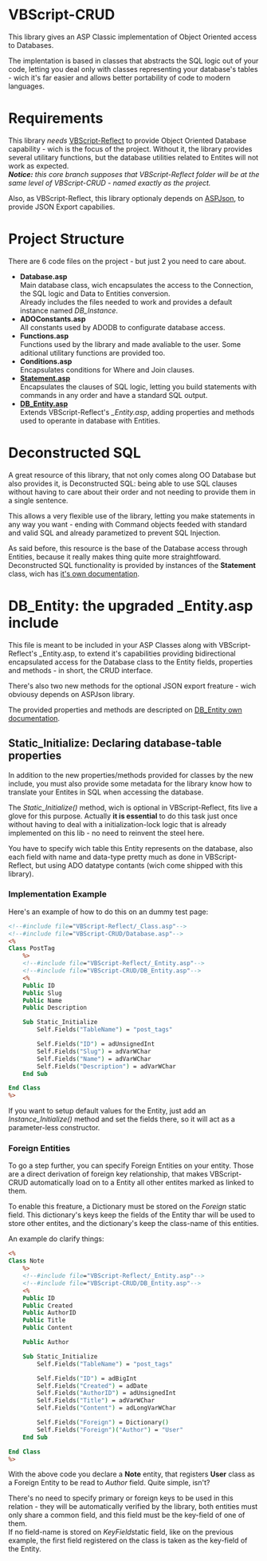 # VBScript-CRUD

This library gives an ASP Classic implementation of Object Oriented access to Databases.

The implentation is based in classes that abstracts the SQL logic out of your code, letting you deal only with classes representing your database's tables - wich it's far easier and allows better portability of code to modern languages.

# Requirements

This library *needs* [VBScript-Reflect](https://github.com/the-linck/VBScript-Reflect) to provide Object Oriented Database capability - wich is the focus of the project. Without it, the library provides several utilitary functions, but the database utilities related to Entites will not work as expected.  
_**Notice:** this core branch supposes that VBScript-Reflect folder will be at the same level of VBScript-CRUD - named exactly as the project._

Also, as VBScript-Reflect, this library optionaly depends on [ASPJson](https://github.com/rcdmk/aspJSON), to provide JSON Export capabilies.

# Project Structure

There are 6 code files on the project - but just 2 you need to care about.

* **Database.asp**  
    Main database class, wich encapsulates the access to the Connection, the SQL logic and Data to Entities conversion.  
    Already includes the files needed to work and provides a default instance named *DB_Instance*.
* **ADOConstants.asp**  
    All constants used by ADODB to configurate database access.
* **Functions.asp**  
    Functions used by the library and made avaliable to the user. Some aditional utilitary functions are provided too.
* **Conditions.asp**  
    Encapsulates conditions for Where and Join clauses.
* [**Statement.asp**](docs/Statement.md)  
    Encapsulates the clauses of SQL logic, letting you build statements with commands in any order and have a standard SQL output.
* [**DB_Entity.asp**](docs/DB_Entity.md)  
    Extends VBScript-Reflect's *_Entity.asp*, adding properties and methods used to operante in database with Entities.

# Deconstructed SQL

A great resource of this library, that not only comes along OO Database but also provides it, is Deconstructed SQL: being able to use SQL clauses without having to care about their order and not needing to provide them in a single sentence.

This allows a very flexible use of the library, letting you make statements in any way you want - ending with Command objects feeded with standard and valid SQL and already parametized to prevent SQL Injection.


As said before, this resource is the base of the Database access through Entities, because it really makes thing quite more straightfoward.
Deconstructed SQL functionality is provided by instances of the **Statement** class, wich has [it's own documentation](docs/Statement.md).



# DB_Entity: the upgraded _Entity.asp include

This file is meant to be included in your ASP Classes along with VBScript-Reflect's _Entity.asp, to extend it's capabilities providing bidirectional encapsulated access for the Database class to the Entity fields, properties and methods - in short, the CRUD interface.

There's also two new methods for the optional JSON export freature - wich obviousy depends on ASPJson library.

The provided properties and methods are descripted on [DB_Entity own documentation](docs/DB_Entity.md).



## Static_Initialize: Declaring database-table properties

In addition to the new properties/methods provided for classes by the new include, you must also provide some metadata for the library know how to translate your Entites in SQL when accessing the database.

The *Static_Initialize()* method, wich is optional in VBScript-Reflect, fits live a glove for this purpose. Actually **it is essential** to do this task just once without having to deal with a initialization-lock logic that is already implemented on this lib - no need to reinvent the steel here.

You have to specify wich table this Entity represents on the database, also each field with name and data-type pretty much as done in VBScript-Reflect, but using ADO datatype contants (wich come shipped with this library).



### Implementation Example

Here's an example of how to do this on an dummy test page:

```ASP
<!--#include file="VBScript-Reflect/_Class.asp"-->
<!--#include file="VBScript-CRUD/Database.asp"-->
<%
Class PostTag
    %>
    <!--#include file="VBScript-Reflect/_Entity.asp"-->
    <!--#include file="VBScript-CRUD/DB_Entity.asp"-->
    <%
    Public ID
    Public Slug
    Public Name
    Public Description

    Sub Static_Initialize
        Self.Fields("TableName") = "post_tags"

        Self.Fields("ID") = adUnsignedInt
        Self.Fields("Slug") = adVarWChar
        Self.Fields("Name") = adVarWChar
        Self.Fields("Description") = adVarWChar
    End Sub

End Class
%>
```

If you want to setup default values for the Entity, just add an *Instance_Initialize()* method and set the fields there, so it will act as a parameter-less constructor.

### Foreign Entities

To go a step further, you can specify Foreign Entities on your entity. Those are  a direct derivation of foreign key relationship, that makes VBScript-CRUD automatically load on to a Entity all other entites marked as linked to them.

To enable this freature, a Dictionary must be stored on the *Foreign* static field. This dictionary's keys keep the fields of the Entity thar will be used to store other entites, and the dictionary's keep the class-name of this entities.

An example do clarify things:

```ASP
<%
Class Note
    %>
    <!--#include file="VBScript-Reflect/_Entity.asp"-->
    <!--#include file="VBScript-CRUD/DB_Entity.asp"-->
    <%
    Public ID
    Public Created
    Public AuthorID
    Public Title
    Public Content

    Public Author

    Sub Static_Initialize
        Self.Fields("TableName") = "post_tags"

        Self.Fields("ID") = adBigInt
        Self.Fields("Created") = adDate
        Self.Fields("AuthorID") = adUnsignedInt
        Self.Fields("Title") = adVarWChar
        Self.Fields("Content") = adLongVarWChar

        Self.Fields("Foreign") = Dictionary()
        Self.Fields("Foreign")("Author") = "User"
    End Sub

End Class
%>
```

With the above code you declare a **Note** entity, that registers **User** class as a Foreign Entity to be read to *Author* field. Quite simple, isn't?

There's no need to specify primary or foreign keys to be used in this relation - they will be automatically verified by the library, both entities must only share a common field, and this field must be the key-field of one of them.  
If no field-name is stored on *KeyField*static field, like on the previous example, the first field registered on the class is taken as the key-field of the Entity.
